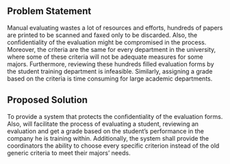 ## Problem Statement
Manual evaluating wastes a lot of resources and efforts, hundreds of papers are printed to be scanned and faxed only to be discarded. Also, the confidentiality of the evaluation might be compromised in the process. Moreover, the criteria are the same for every department in the university, where some of these criteria will not be adequate measures for some majors. Furthermore, reviewing these hundreds filled evaluation forms by the student training department is infeasible. Similarly, assigning a grade based on the criteria is time consuming for large academic departments.

## Proposed Solution
To provide a system that protects the confidentiality of the evaluation forms. Also, will facilitate the process of evaluating a student, reviewing an evaluation and get a grade based on the student’s performance in the company he is training within. Additionally, the system shall provide the coordinators the ability to choose every specific criterion instead of the old generic criteria to meet their majors’ needs.

